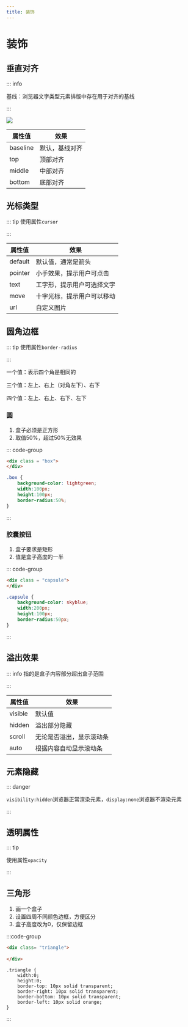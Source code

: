 ```yaml
---
title: 装饰
---
```


# 装饰

## 垂直对齐

::: info

基线：浏览器文字类型元素排版中存在用于对齐的基线

:::

![](/css/PixPin_2024-01-17_06-06-12.png)

| 属性值   | 效果           |
| -------- | -------------- |
| baseline | 默认，基线对齐 |
| top      | 顶部对齐       |
| middle   | 中部对齐       |
| bottom   | 底部对齐       |

## 光标类型

::: tip
使用属性`cursor`

:::

| 属性值  | 效果                       |
| ------- | -------------------------- |
| default | 默认值，通常是箭头         |
| pointer | 小手效果，提示用户可点击   |
| text    | 工字形，提示用户可选择文字 |
| move    | 十字光标，提示用户可以移动 |
| url     | 自定义图片                 |

## 圆角边框

::: tip
使用属性`border-radius`

:::

一个值：表示四个角是相同的

三个值：左上、右上（对角左下）、右下

四个值：左上、右上、右下、左下

### 圆

1. 盒子必须是正方形
2. 取值50%，超过50%无效果

::: code-group

```html
<div class = "box">
</div>
```

```css
.box {
    background-color: lightgreen;
    width:100px;
    height:100px;
    border-radius:50%;
}
```

:::

### 胶囊按钮

1. 盒子要求是矩形
2. 值是盒子高度的一半

::: code-group

```html
<div class = "capsule">
</div>
```

```css
.capsule {
    background-color: skyblue;
    width:200px;
    height:100px;
    border-radius:50px;
}
```

:::

## 溢出效果

::: info
指的是盒子内容部分超出盒子范围

:::

| 属性值  | 效果                     |
| ------- | ------------------------ |
| visible | 默认值                   |
| hidden  | 溢出部分隐藏             |
| scroll  | 无论是否溢出，显示滚动条 |
| auto    | 根据内容自动显示滚动条   |

## 元素隐藏

::: danger

`visibility:hidden`浏览器正常渲染元素，`display:none`浏览器不渲染元素

:::

## 透明属性

::: tip

使用属性`opacity`

:::

## 三角形

1. 画一个盒子
2. 设置四周不同颜色边框，方便区分
3. 盒子高度改为0，仅保留边框

:::code-group
```html
<div class= "triangle">
    
</div>
```

```css{4-6}
.triangle {
	width:0;
    height:0;
    border-top: 10px solid transparent;
    border-right: 10px solid transparent;
    border-bottom: 10px solid transparent;
    border-left: 10px solid orange;
}
```
:::
